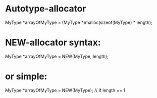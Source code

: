 # Autotype-allocator
MyType *arrayOfMyType = (MyType *)malloc(sizeof(MyType) * length);

# NEW-allocator syntax:
MyType *arrayOfMyType = NEW(MyType, length);

# or simple:
MyType *arrayOfMyType = NEW(MyType); // if length == 1
